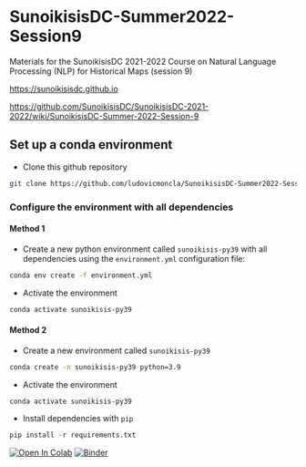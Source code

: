 # SunoikisisDC-Summer2022-Session9
Materials for the SunoikisisDC 2021-2022 Course on Natural Language Processing (NLP) for Historical Maps (session 9)


https://sunoikisisdc.github.io



https://github.com/SunoikisisDC/SunoikisisDC-2021-2022/wiki/SunoikisisDC-Summer-2022-Session-9



## Set up a conda environment

* Clone this github repository

```bash
git clone https://github.com/ludovicmoncla/SunoikisisDC-Summer2022-Session9.git
```


### Configure the environment with all dependencies

#### Method 1


* Create a new python environment called `sunoikisis-py39` with all dependencies using the `environment.yml` configuration file:

```bash
conda env create -f environment.yml
```

* Activate the environment

```bash
conda activate sunoikisis-py39
```

#### Method 2

* Create a new environment called `sunoikisis-py39`

```bash
conda create -n sunoikisis-py39 python=3.9
```

* Activate the environment

```bash
conda activate sunoikisis-py39
```

* Install dependencies with `pip`

```python
pip install -r requirements.txt
```



[![Open In Colab](https://colab.research.google.com/assets/colab-badge.svg)](http://colab.research.google.com/github/ludovicmoncla/SunoikisisDC-Summer2022-Session9/blob/main/Tutorial-geoparsing.ipynb)
[![Binder](https://mybinder.org/badge_logo.svg)](https://mybinder.org/v2/gh/ludovicmoncla/SunoikisisDC-Summer2022-Session9/main?filepath=Tutorial-geoparsing.ipynb)




